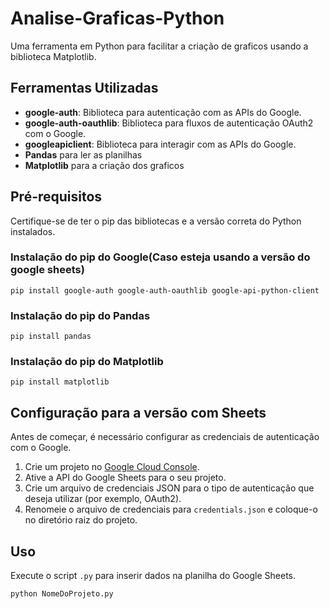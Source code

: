 # Analise-Graficas-Python

Uma ferramenta em Python para facilitar a criação de graficos usando a biblioteca Matplotlib.

## Ferramentas Utilizadas

- **google-auth**: Biblioteca para autenticação com as APIs do Google.
- **google-auth-oauthlib**: Biblioteca para fluxos de autenticação OAuth2 com o Google.
- **googleapiclient**: Biblioteca para interagir com as APIs do Google.
- **Pandas** para ler as planilhas
- **Matplotlib** para a criação dos graficos

## Pré-requisitos

Certifique-se de ter o pip das bibliotecas e a versão correta do Python instalados.

### Instalação do pip do Google(Caso esteja usando a versão do google sheets)

```
pip install google-auth google-auth-oauthlib google-api-python-client
```

### Instalação do pip do Pandas
```
pip install pandas
```

### Instalação do pip do Matplotlib
```
pip install matplotlib
```


## Configuração para a versão com Sheets

Antes de começar, é necessário configurar as credenciais de autenticação com o Google.

1. Crie um projeto no [Google Cloud Console](https://console.cloud.google.com/).
2. Ative a API do Google Sheets para o seu projeto.
3. Crie um arquivo de credenciais JSON para o tipo de autenticação que deseja utilizar (por exemplo, OAuth2).
4. Renomeie o arquivo de credenciais para `credentials.json` e coloque-o no diretório raiz do projeto.

## Uso

Execute o script `.py` para inserir dados na planilha do Google Sheets.

```bash
python NomeDoProjeto.py
